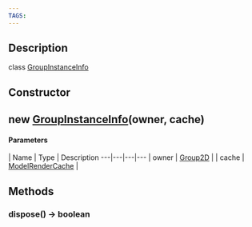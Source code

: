 ```yaml
---
TAGS:
---
```

## Description

class [GroupInstanceInfo](/classes/2.4/GroupInstanceInfo)



## Constructor

## new [GroupInstanceInfo](/classes/2.4/GroupInstanceInfo)(owner, cache)



#### Parameters
 | Name | Type | Description
---|---|---|---
 | owner | [Group2D](/classes/2.4/Group2D) | 
 | cache | [ModelRenderCache](/classes/2.4/ModelRenderCache) | 
## Methods

### dispose() &rarr; boolean


